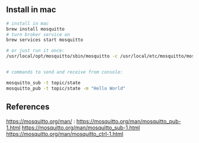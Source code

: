 
## Install in mac

``` bash
# install in mac
brew install mosquitto
# turn broker service on
brew services start mosquitto

# or just run it once:
/usr/local/opt/mosquitto/sbin/mosquitto -c /usr/local/etc/mosquitto/mosquitto.conf


# commands to send and receive from console:

mosquitto_sub -t topic/state
mosquitto_pub -t topic/state -m "Hello World"
```
## References
https://mosquitto.org/man/ : 
https://mosquitto.org/man/mosquitto_pub-1.html
https://mosquitto.org/man/mosquitto_sub-1.html
https://mosquitto.org/man/mosquitto_ctrl-1.html
